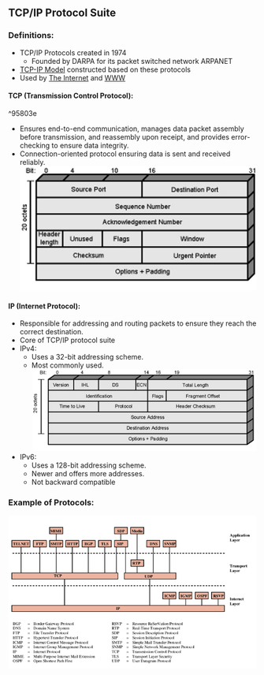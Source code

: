 ## TCP/IP Protocol Suite
### Definitions:
- TCP/IP Protocols created in 1974
	-  Founded by DARPA for its packet switched network ARPANET
- [TCP-IP Model](TCP-IP%20Model.md) constructed based on these protocols
- Used by [The Internet](The%20Internet.md) and [WWW](WWW.md)
#### TCP (Transmission Control Protocol):

^95803e

- Ensures end-to-end communication, manages data packet assembly before transmission, and reassembly upon receipt, and provides error-checking to ensure data integrity.
- Connection-oriented protocol ensuring data is sent and received reliably.
![](Attachments/TCP.png)
#### IP (Internet Protocol): 
- Responsible for addressing and routing packets to ensure they reach the correct destination.
- Core of TCP/IP protocol suite
- IPv4: 
	- Uses a 32-bit addressing scheme. 
	- Most commonly used.
![](Attachments/IP.png)
- IPv6: 
	- Uses a 128-bit addressing scheme. 
	- Newer and offers more addresses.
	- Not backward compatible
### Example of Protocols:
![](Attachments/Protocols.png)